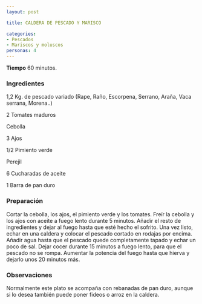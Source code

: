 ```yaml
---
layout: post

title: CALDERA DE PESCADO Y MARISCO

categories:
- Pescados
- Mariscos y moluscos
personas: 4 
---
```

<b>Tiempo</b> 60 minutos.

<h3>Ingredientes</h3>
1,2 Kg. de pescado variado (Rape, Raño, Escorpena, Serrano, Araña, Vaca serrana, Morena..)

2 Tomates maduros

Cebolla

3 Ajos

1/2 Pimiento verde

Perejil

6 Cucharadas de aceite

1 Barra de pan duro

<h3>Preparación</h3>
Cortar la cebolla, los ajos, el pimiento verde y los tomates. Freír la cebolla y los ajos con aceite a fuego lento durante 5 minutos. Añadir el resto de ingredientes y dejar al fuego hasta que esté hecho el sofrito. Una vez listo, echar en una caldera y colocar el pescado cortado en rodajas por encima. Añadir agua hasta que el pescado quede completamente tapado y echar un poco de sal. Dejar cocer durante 15 minutos a fuego lento, para que el pescado no se rompa. Aumentar la potencia del fuego hasta que hierva y dejarlo unos 20 minutos más.

<h3>Observaciones</h3>
Normalmente este plato se acompaña con rebanadas de pan duro, aunque si lo desea también puede poner fideos o arroz en la caldera.

